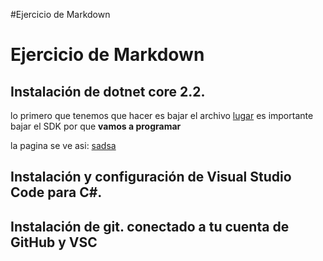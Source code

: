 #Ejercicio de Markdown

# Ejercicio de Markdown

## Instalación de dotnet core 2.2.

lo primero que tenemos que hacer es bajar el archivo
[lugar](https://dotnet.microsoft.com/download/dotnet-core/3.0)
es importante bajar el SDK por que **vamos a programar**

la pagina se ve asi:
[sadsa](https://github.com/KennyKZH/Imagenes/blob/master/Kimg01.png)
## Instalación y configuración de Visual Studio Code para C#.


## Instalación de git. conectado a tu cuenta de GitHub y VSC
